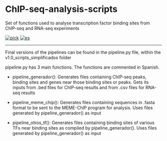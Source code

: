 # ChIP-seq-analysis-scripts
Set of functions used to analyse transcription factor binding sites from ChIP-seq and RNA-seq experiments

[![pick](https://img.shields.io/badge/lang-pick-red.svg)](https://github.com/EmilioKolo/ChIP-seq-analysis-scripts/blob/main/README.md)
[![es](https://img.shields.io/badge/lang-ES_latam-blue.svg)](https://github.com/EmilioKolo/ChIP-seq-analysis-scripts/blob/main/README.es.md)
___


Final versions of the pipelines can be found in the pipeline.py file, within the v1.0_scripts_simplificados folder

pipeline.py has 3 main functions. The functions are commented in Spanish. 

* pipeline_generador(): 
Generates files containing ChIP-seq peaks, binding sites and genes near those binding sites or peaks. 
Gets its inputs from .bed files for ChIP-seq results and from .csv files for RNA-seq results 

* pipeline_meme_chip(): 
Generates files containing sequences in .fasta format to be sent to the MEME-ChIP program for analysis. 
Uses files generated by pipeline_generador() as input 

* pipeline_otros_tf(): 
Generates files containing binding sites of various TFs near binding sites as compiled by pipeline_generador(). 
Uses files generated by pipeline_generador() as input 
